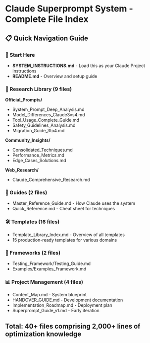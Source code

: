 # Claude Superprompt System - Complete File Index

## 📋 Quick Navigation Guide

### 🎯 Start Here
- **SYSTEM_INSTRUCTIONS.md** - Load this as your Claude Project instructions
- **README.md** - Overview and setup guide

### 🔬 Research Library (9 files)
**Official_Prompts/**
- System_Prompt_Deep_Analysis.md
- Model_Differences_Claude3vs4.md
- Tool_Usage_Complete_Guide.md
- Safety_Guidelines_Analysis.md
- Migration_Guide_3to4.md

**Community_Insights/**
- Consolidated_Techniques.md
- Performance_Metrics.md
- Edge_Cases_Solutions.md

**Web_Research/**
- Claude_Comprehensive_Research.md

### 📖 Guides (2 files)
- Master_Reference_Guide.md - How Claude uses the system
- Quick_Reference.md - Cheat sheet for techniques

### 🛠️ Templates (16 files)
- Template_Library_Index.md - Overview of all templates
- 15 production-ready templates for various domains

### 🧪 Frameworks (2 files)
- Testing_Framework/Testing_Guide.md
- Examples/Examples_Framework.md

### 📊 Project Management (4 files)
- Content_Map.md - System blueprint
- HANDOVER_GUIDE.md - Development documentation
- Implementation_Roadmap.md - Deployment plan
- Superprompt_Guide_v1.md - Early iteration

## Total: 40+ files comprising 2,000+ lines of optimization knowledge